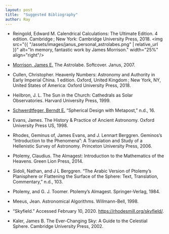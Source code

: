 ```yaml
---
layout: post
title:  "Suggested Bibliography"
author: Ray
---
```


- Reingold, Edward M. Calendrical Calculations: The Ultimate Edition. 4 edition. Cambridge ; New York: Cambridge University Press, 2018.
<img src="{{ "/assets/images/janus_personal_astrolabes.png" | relative_url }}" alt="In memory, fantastic work by James Morrison." width="25%" align="right"/>

- [Morrison, James E.](https://web.archive.org/web/20051210070051/http://www.astrolabes.org/personal.htm) The Astrolabe. Softcover. Janus, 2007.
- Cullen, Christopher. Heavenly Numbers: Astronomy and Authority in Early Imperial China. 1 edition. Oxford, United Kingdom ; New York, NY, United States of America: Oxford University Press, 2018.
- Heilbron, J. L. The Sun in the Church: Cathedrals as Solar Observatories. Harvard University Press, 1999.
- [Schwerdtfeger, Berndt E.](http://berndt-schwerdtfeger.de/wp-content/uploads/pdf/sphere.pdf) “Spherical Design with Metapost,” n.d., 16.
- Evans, James. The History & Practice of Ancient Astronomy. Oxford University Press US, 1998.
- Rhodes, Geminus of, James Evans, and J. Lennart Berggren. Geminos’s “Introduction to the Phenomena”: A Translation and Study of a Hellenistic Survey of Astronomy. Princeton University Press, 2006.
- Ptolemy, Claudius. The Almagest: Introduction to the Mathematics of the Heavens. Green Lion Press, 2014.
- Sidoli, Nathan, and J L Berggren. “The Arabic Version of Ptolemy’s Planisphere or Flattening the Surface of the Sphere: Text, Translation, Commentary,” n.d., 103.
- Ptolemy, and G. J. Toomer. Ptolemy’s Almagest. Springer-Verlag, 1984.
- Meeus, Jean. Astronomical Algorithms. Willmann-Bell, 1998.
- “Skyfield.” Accessed February 10, 2020. https://rhodesmill.org/skyfield/.
- Kaler, James B. The Ever-Changing Sky: A Guide to the Celestial Sphere. Cambridge University Press, 2002.
